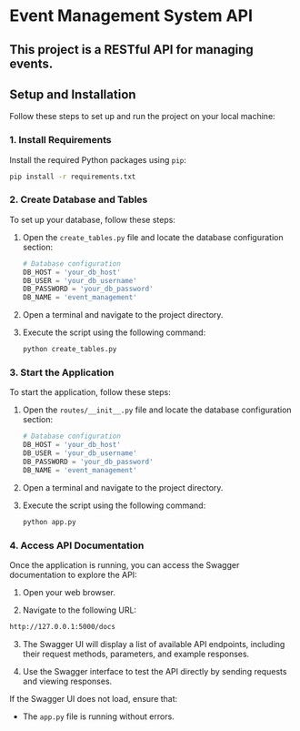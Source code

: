 # **Event Management System API**

  This project is a RESTful API for managing events. 
---

## **Setup and Installation**

Follow these steps to set up and run the project on your local machine:

### **1. Install Requirements**
Install the required Python packages using `pip`:
```bash
pip install -r requirements.txt
```

### **2. Create Database and Tables**
To set up your database, follow these steps:

1. Open the `create_tables.py` file and locate the database configuration section:
   ```python
   # Database configuration
   DB_HOST = 'your_db_host'
   DB_USER = 'your_db_username'
   DB_PASSWORD = 'your_db_password'  
   DB_NAME = 'event_management'
   ```

2. Open a terminal and navigate to the project directory.

3. Execute the script using the following command:
   ```bash
   python create_tables.py
   ```

### **3. Start the Application**
To start the application, follow these steps:

1. Open the `routes/__init__.py` file and locate the database configuration section:
   ```python
   # Database configuration
   DB_HOST = 'your_db_host'
   DB_USER = 'your_db_username'
   DB_PASSWORD = 'your_db_password'  
   DB_NAME = 'event_management'
   ```
2. Open a terminal and navigate to the project directory.

3. Execute the script using the following command:
   ```bash
   python app.py
   ```

### 4. Access API Documentation
Once the application is running, you can access the Swagger documentation to explore the API:

1. Open your web browser.

2. Navigate to the following URL:
```bash
http://127.0.0.1:5000/docs
```

3. The Swagger UI will display a list of available API endpoints, including their request methods, parameters, and example responses.

4. Use the Swagger interface to test the API directly by sending requests and viewing responses.

If the Swagger UI does not load, ensure that:
- The `app.py` file is running without errors.

